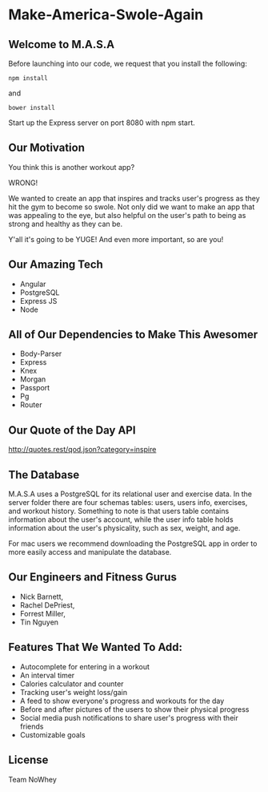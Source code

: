 # Make-America-Swole-Again


## Welcome to M.A.S.A

Before launching into our code, we request that you install the following: 

```
npm install
```

and 

```
bower install 
```

Start up the Express server on port 8080 with npm start.

## Our Motivation

You think this is another workout app? 

WRONG!

We wanted to create an app that inspires and tracks user's progress as they hit the gym to become so swole. Not only did we want to make an app that was appealing to the eye, but also helpful on the user's path to being as strong and healthy as they can be. 

Y'all it's going to be YUGE! And even more important, so are you!

## Our Amazing Tech

* Angular
* PostgreSQL 
* Express JS
* Node

## All of Our Dependencies to Make This Awesomer

* Body-Parser
* Express
* Knex
* Morgan
* Passport
* Pg
* Router

## Our Quote of the Day API

http://quotes.rest/qod.json?category=inspire


## The Database

M.A.S.A uses a PostgreSQL for its relational user and exercise data. In the server folder there are four schemas tables: users, users info, exercises, and workout history. Something to note is that users table contains information about the user's account, while the user info table holds information about the user's physicality, such as sex, weight, and age. 

For mac users we recommend downloading the PostgreSQL app in order to more easily access and manipulate the database.

## Our Engineers and Fitness Gurus

* Nick Barnett, 
* Rachel DePriest, 
* Forrest Miller, 
* Tin Nguyen


## Features That We Wanted To Add:
 * Autocomplete for entering in a workout 
 * An interval timer
 * Calories calculator and counter
 * Tracking user's weight loss/gain
 * A feed to show everyone's progress and workouts for the day
 * Before and after pictures of the users to show their physical progress 
 * Social media push notifications to share user's progress with their friends
 * Customizable goals

## License 

Team NoWhey

